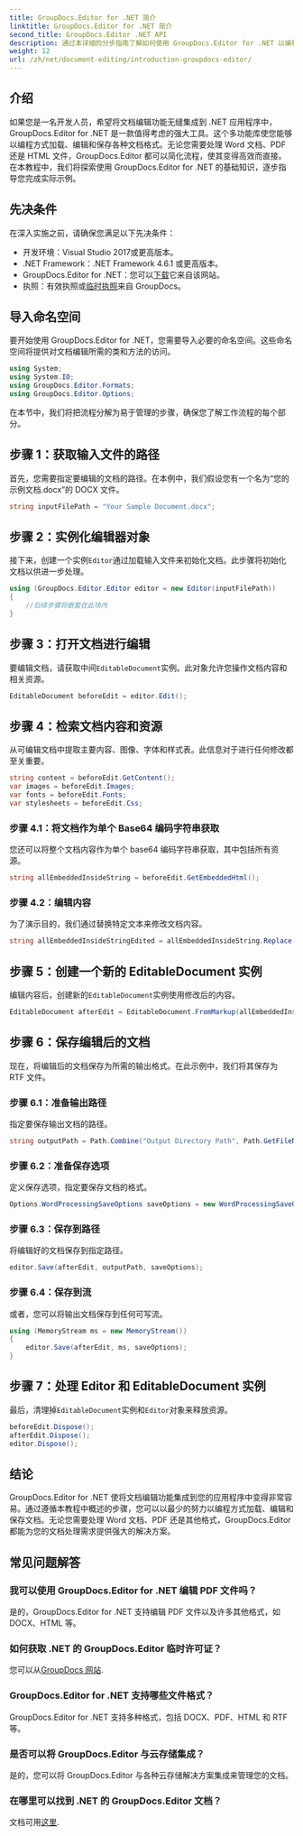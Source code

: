 ```yaml
---
title: GroupDocs.Editor for .NET 简介
linktitle: GroupDocs.Editor for .NET 简介
second_title: GroupDocs.Editor .NET API
description: 通过本详细的分步指南了解如何使用 GroupDocs.Editor for .NET 以编程方式编辑文档。
weight: 12
url: /zh/net/document-editing/introduction-groupdocs-editor/
---
```

## 介绍 
如果您是一名开发人员，希望将文档编辑功能无缝集成到 .NET 应用程序中，GroupDocs.Editor for .NET 是一款值得考虑的强大工具。这个多功能库使您能够以编程方式加载、编辑和保存各种文档格式。无论您需要处理 Word 文档、PDF 还是 HTML 文件，GroupDocs.Editor 都可以简化流程，使其变得高效而直接。在本教程中，我们将探索使用 GroupDocs.Editor for .NET 的基础知识，逐步指导您完成实际示例。
## 先决条件
在深入实施之前，请确保您满足以下先决条件：
- 开发环境：Visual Studio 2017或更高版本。
- .NET Framework：.NET Framework 4.6.1 或更高版本。
-  GroupDocs.Editor for .NET：您可以[下载](https://releases.groupdocs.com/editor/net/)它来自该网站。
- 执照：有效执照或[临时执照](https://purchase.groupdocs.com/temporary-license/)来自 GroupDocs。
## 导入命名空间
要开始使用 GroupDocs.Editor for .NET，您需要导入必要的命名空间。这些命名空间将提供对文档编辑所需的类和方法的访问。
```csharp
using System;
using System.IO;
using GroupDocs.Editor.Formats;
using GroupDocs.Editor.Options;
```

在本节中，我们将把流程分解为易于管理的步骤，确保您了解工作流程的每个部分。
## 步骤 1：获取输入文件的路径
首先，您需要指定要编辑的文档的路径。在本例中，我们假设您有一个名为“您的示例文档.docx”的 DOCX 文件。
```csharp
string inputFilePath = "Your Sample Document.docx";
```
## 步骤 2：实例化编辑器对象
接下来，创建一个实例`Editor`通过加载输入文件来初始化文档。此步骤将初始化文档以供进一步处理。
```csharp
using (GroupDocs.Editor.Editor editor = new Editor(inputFilePath))
{
    //后续步骤将嵌套在此块内
}
```
## 步骤 3：打开文档进行编辑
要编辑文档，请获取中间`EditableDocument`实例。此对象允许您操作文档内容和相关资源。
```csharp
EditableDocument beforeEdit = editor.Edit();
```
## 步骤 4：检索文档内容和资源
从可编辑文档中提取主要内容、图像、字体和样式表。此信息对于进行任何修改都至关重要。
```csharp
string content = beforeEdit.GetContent();
var images = beforeEdit.Images;
var fonts = beforeEdit.Fonts;
var stylesheets = beforeEdit.Css;
```
### 步骤 4.1：将文档作为单个 Base64 编码字符串获取
您还可以将整个文档内容作为单个 base64 编码字符串获取，其中包括所有资源。
```csharp
string allEmbeddedInsideString = beforeEdit.GetEmbeddedHtml();
```
### 步骤 4.2：编辑内容
为了演示目的，我们通过替换特定文本来修改文档内容。
```csharp
string allEmbeddedInsideStringEdited = allEmbeddedInsideString.Replace("Subtitle", "Edited subtitle");
```
## 步骤 5：创建一个新的 EditableDocument 实例
编辑内容后，创建新的`EditableDocument`实例使用修改后的内容。
```csharp
EditableDocument afterEdit = EditableDocument.FromMarkup(allEmbeddedInsideStringEdited, null);
```
## 步骤 6：保存编辑后的文档
现在，将编辑后的文档保存为所需的输出格式。在此示例中，我们将其保存为 RTF 文件。
### 步骤 6.1：准备输出路径
指定要保存输出文档的路径。
```csharp
string outputPath = Path.Combine("Output Directory Path", Path.GetFileNameWithoutExtension(inputFilePath) + ".rtf");
```
### 步骤 6.2：准备保存选项
定义保存选项，指定要保存文档的格式。
```csharp
Options.WordProcessingSaveOptions saveOptions = new WordProcessingSaveOptions(WordProcessingFormats.Rtf);
```
### 步骤 6.3：保存到路径
将编辑好的文档保存到指定路径。
```csharp
editor.Save(afterEdit, outputPath, saveOptions);
```
### 步骤 6.4：保存到流
或者，您可以将输出文档保存到任何可写流。
```csharp
using (MemoryStream ms = new MemoryStream())
{
    editor.Save(afterEdit, ms, saveOptions);
}
```
## 步骤 7：处理 Editor 和 EditableDocument 实例
最后，清理掉`EditableDocument`实例和`Editor`对象来释放资源。
```csharp
beforeEdit.Dispose();
afterEdit.Dispose();
editor.Dispose();
```

## 结论
GroupDocs.Editor for .NET 使将文档编辑功能集成到您的应用程序中变得非常容易。通过遵循本教程中概述的步骤，您可以以最少的努力以编程方式加载、编辑和保存文档。无论您需要处理 Word 文档、PDF 还是其他格式，GroupDocs.Editor 都能为您的文档处理需求提供强大的解决方案。
## 常见问题解答
### 我可以使用 GroupDocs.Editor for .NET 编辑 PDF 文件吗？
是的，GroupDocs.Editor for .NET 支持编辑 PDF 文件以及许多其他格式，如 DOCX、HTML 等。
### 如何获取 .NET 的 GroupDocs.Editor 临时许可证？
您可以从[GroupDocs 网站](https://purchase.groupdocs.com/temporary-license/).
### GroupDocs.Editor for .NET 支持哪些文件格式？
GroupDocs.Editor for .NET 支持多种格式，包括 DOCX、PDF、HTML 和 RTF 等。
### 是否可以将 GroupDocs.Editor 与云存储集成？
是的，您可以将 GroupDocs.Editor 与各种云存储解决方案集成来管理您的文档。
### 在哪里可以找到 .NET 的 GroupDocs.Editor 文档？
文档可用[这里](https://tutorials.groupdocs.com/editor/net/).